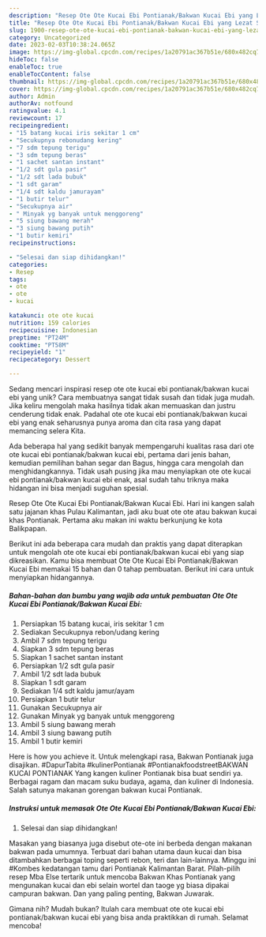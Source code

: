 ```yaml
---
description: "Resep Ote Ote Kucai Ebi Pontianak/Bakwan Kucai Ebi yang Lezat Sekali"
title: "Resep Ote Ote Kucai Ebi Pontianak/Bakwan Kucai Ebi yang Lezat Sekali"
slug: 1900-resep-ote-ote-kucai-ebi-pontianak-bakwan-kucai-ebi-yang-lezat-sekali
category: Uncategorized
date: 2023-02-03T10:38:24.065Z
image: https://img-global.cpcdn.com/recipes/1a20791ac367b51e/680x482cq70/ote-ote-kucai-ebi-pontianakbakwan-kucai-ebi-foto-resep-utama.jpg
hideToc: false
enableToc: true
enableTocContent: false
thumbnail: https://img-global.cpcdn.com/recipes/1a20791ac367b51e/680x482cq70/ote-ote-kucai-ebi-pontianakbakwan-kucai-ebi-foto-resep-utama.jpg
cover: https://img-global.cpcdn.com/recipes/1a20791ac367b51e/680x482cq70/ote-ote-kucai-ebi-pontianakbakwan-kucai-ebi-foto-resep-utama.jpg
author: Admin
authorAv: notfound
ratingvalue: 4.1
reviewcount: 17
recipeingredient:
- "15 batang kucai iris sekitar 1 cm"
- "Secukupnya rebonudang kering"
- "7 sdm tepung terigu"
- "3 sdm tepung beras"
- "1 sachet santan instant"
- "1/2 sdt gula pasir"
- "1/2 sdt lada bubuk"
- "1 sdt garam"
- "1/4 sdt kaldu jamurayam"
- "1 butir telur"
- "Secukupnya air"
- " Minyak yg banyak untuk menggoreng"
- "5 siung bawang merah"
- "3 siung bawang putih"
- "1 butir kemiri"
recipeinstructions:

- "Selesai dan siap dihidangkan!"
categories:
- Resep
tags:
- ote
- ote
- kucai

katakunci: ote ote kucai 
nutrition: 159 calories
recipecuisine: Indonesian
preptime: "PT24M"
cooktime: "PT58M"
recipeyield: "1"
recipecategory: Dessert

---
```





Sedang mencari inspirasi resep ote ote kucai ebi pontianak/bakwan kucai ebi yang unik? Cara membuatnya sangat tidak susah dan tidak juga mudah. Jika keliru mengolah maka hasilnya tidak akan memuaskan dan justru cenderung tidak enak. Padahal ote ote kucai ebi pontianak/bakwan kucai ebi yang enak seharusnya punya aroma dan cita rasa yang dapat memancing selera Kita.





Ada beberapa hal yang sedikit banyak mempengaruhi kualitas rasa dari ote ote kucai ebi pontianak/bakwan kucai ebi, pertama dari jenis bahan, kemudian pemilihan bahan segar dan Bagus, hingga cara mengolah dan menghidangkannya. Tidak usah pusing jika mau menyiapkan ote ote kucai ebi pontianak/bakwan kucai ebi enak,      asal sudah tahu triknya maka hidangan ini bisa menjadi suguhan spesial.














Resep Ote Ote Kucai Ebi Pontianak/Bakwan Kucai Ebi. Hari ini kangen salah satu jajanan khas Pulau Kalimantan, jadi aku buat ote ote atau bakwan kucai khas Pontianak. Pertama aku makan ini waktu berkunjung ke kota Balikpapan.






Berikut ini ada beberapa cara mudah dan praktis yang dapat diterapkan untuk mengolah ote ote kucai ebi pontianak/bakwan kucai ebi yang siap dikreasikan. Kamu bisa membuat Ote Ote Kucai Ebi Pontianak/Bakwan Kucai Ebi memakai 15 bahan dan 0 tahap pembuatan. Berikut ini cara untuk menyiapkan hidangannya.

<!--inarticleads1-->

##### Bahan-bahan dan bumbu yang wajib ada untuk pembuatan Ote Ote Kucai Ebi Pontianak/Bakwan Kucai Ebi:

1. Persiapkan 15 batang kucai, iris sekitar 1 cm
1. Sediakan Secukupnya rebon/udang kering
1. Ambil 7 sdm tepung terigu
1. Siapkan 3 sdm tepung beras
1. Siapkan 1 sachet santan instant
1. Persiapkan 1/2 sdt gula pasir
1. Ambil 1/2 sdt lada bubuk
1. Siapkan 1 sdt garam
1. Sediakan 1/4 sdt kaldu jamur/ayam
1. Persiapkan 1 butir telur
1. Gunakan Secukupnya air
1. Gunakan  Minyak yg banyak untuk menggoreng
1. Ambil 5 siung bawang merah
1. Ambil 3 siung bawang putih
1. Ambil 1 butir kemiri


Here is how you achieve it. Untuk melengkapi rasa, Bakwan Pontianak juga disajikan. #DapurTabita #kulinerPontianak #PontianakfoodstreetBAKWAN KUCAI PONTIANAK Yang kangen kuliner Pontianak bisa buat sendiri ya. Berbagai ragam dan macam suku budaya, agama, dan kuliner di Indonesia. Salah satunya makanan gorengan bakwan kucai Pontianak. 

<!--inarticleads2-->

##### Instruksi untuk memasak Ote Ote Kucai Ebi Pontianak/Bakwan Kucai Ebi:


1. Selesai dan siap dihidangkan!

Masakan yang biasanya juga disebut ote-ote ini berbeda dengan makanan bakwan pada umumnya. Terbuat dari bahan utama daun kucai dan bisa ditambahkan berbagai toping seperti rebon, teri dan lain-lainnya. Minggu ini #Kombes kedatangan tamu dari Pontianak Kalimantan Barat. Pilah-pilih resep Mba Else tertarik untuk mencoba Bakwan Khas Pontianak yang mengunakan kucai dan ebi selain wortel dan taoge yg biasa dipakai campuran bakwan. Dan yang paling penting, Bakwan Juwarak. 

Gimana nih? Mudah bukan? Itulah cara membuat ote ote kucai ebi pontianak/bakwan kucai ebi yang bisa anda praktikkan di rumah. Selamat mencoba!
